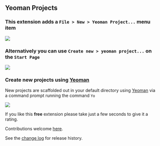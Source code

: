 [GitHubRepoPullRequestsURL]: https://github.com/GregTrevellick/VsixNewYeomanProject/pulls

## Yeoman Projects

### This extension adds a `File > New > Yeoman Project...` menu item

![](screen0.png)

### Alternatively you can use `Create new > yeoman project...` on the `Start Page`

![](screen1.png)

### Create new projects using [Yeoman](https://yeoman.io/)

New projects are scaffolded out in your default directory using [Yeoman](https://yeoman.io/) via a command prompt running the command `Yo`

![](screen2.gif)

If you like this **free** extension please take just a few seconds to give it a rating.

Contributions welcome [here][GitHubRepoPullRequestsURL].

See the [change log](https://github.com/GregTrevellick/VsixNewYeomanProject/blob/master/CHANGELOG.md) for release history.
